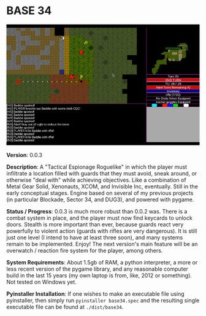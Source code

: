 # BASE 34

[![Early Prototype](screenshots/003_1t.jpg)](screenshots/003_1.jpg) 

**Version**: 0.0.3

**Description**: A "Tactical Espionage Roguelike" in which the player must infiltrate a location filled with guards that they must avoid, sneak around, or otherwise "deal with" while achieving objectives. Like a combination of Metal Gear Solid, Xenonauts, XCOM, and Invisible Inc, eventually. Still in the early conceptual stages. Engine based on several of my previous projects (in particular Blockade, Sector 34, and DUG3), and powered with pygame.

**Status / Progress**: 0.0.3 is much more robust than 0.0.2 was. There is a combat system in place, and the player must now find keycards to unlock doors. Stealth is more important than ever, because guards react very powerfully to violent action (guards with rifles are very dangerous). It is still just one level (I intend to have at least three soon), and many systems remain to be implemented. Enjoy! The next version's main feature will be an overwatch / reaction fire system for the player, among others.

**System Requirements**: About 1.5gb of RAM, a python interpreter, a more or less recent version of the pygame library, and any reasonable computer build in the last 15 years (my own laptop is from, like, 2012 or something). Not tested on Windows yet.

**Pyinstaller Installation**: If one wishes to make an executable file using pyinstaller, then simply run `pyinstaller base34.spec` and the resulting single executable file can be found at `./dist/base34`.

